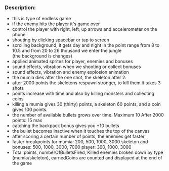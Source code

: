 
### Description: 
- this is type of endless game
- if the enemy hits the player it's game over 
- control the player with right, left, up arrows and accelerometer on the phone
- shouting by clicking spacebar or tap to screen
- scrolling background, it gets day and night
  in the point range from 8 to 10.5 and from 20 to 26 thousand we enter the jungle  
  (the background is changes)
- applied animated sprites for player, enemies and bonuses
- sound effects, vibration when we shooting or collect bonuses
- sound effects, vibration and enemy explosion animation 
- the mumia dies after the one shot, the skeleton after 2.
- after 2000 points the skeletons respawn stronger, to kill them it takes 3 shots
- points increase with time and also by killing monsters and collecting coins
- killing a mumia gives 30 (thirty) points, a skeleton 60 points, and a coin gives 100 points.
- the number of available bullets grows over time. Maximum 10
  After 2000 points: 15 max
- catching the backpack bonus gives you +10 bullets
- the bullet becomes inactive when it touches the top of the canvas  
- after scoring a certain number of points, the enemies get faster
- faster breakpoints for 
mumia: 200, 500, 1000, 3000
skeleton and bonuses: 500, 1000, 3000, 7000
player: 300, 1000, 3000
- Total points, numberOfBulletsFired, Killed enemies broken down by type (mumia/skeleton), earnedCoins  are counted and displayed at the end of the game

